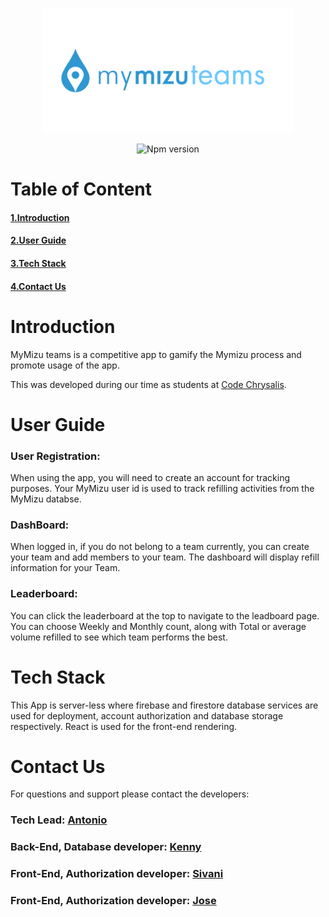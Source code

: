 
<p align="center"><img width="400" src="https://raw.githubusercontent.com/dius00/mymizu_teams/main/src/API_logo.png" alt="App logo"></p>

<p align="center">
<img  src="https://img.shields.io/npm/v/npm" alt="Npm version">
</p>
<h1>Table of Content</h1>
<h4><a href="#intro"> 1.Introduction </a></h4>
<h4><a href="#user_guide"> 2.User Guide </a></h4>
<h4><a href="#tech_stack"> 3.Tech Stack </a></h4>
<h4><a href="#contacts">4.Contact Us </a></h4>
<h1 id="intro">Introduction</h1>
MyMizu teams is a competitive app to gamify the Mymizu process and promote usage of the app.

This was developed during our time as students at <a href="https://github.com/codechrysalis">Code Chrysalis</a>.
<h1 id="user_guide">User Guide</h1>
<h3>User Registration:</h3>
When using the app, you will need to create an account for tracking purposes. Your MyMizu user id is used to track refilling activities from the MyMizu databse.

<h3>DashBoard:</h3>
When logged in, if you do not belong to a team currently, you can create your team and add members to your team. The dashboard will display refill information for your Team.

<h3>Leaderboard:</h3>
You can click the leaderboard at the top to navigate to the leadboard page. You can choose Weekly and Monthly count, along with Total or average volume refilled to see which team performs the best.

<h1 id="tech_stack">Tech Stack</h1>
This App is server-less where firebase and firestore database services are used for deployment, account authorization and database storage respectively. React is used for the front-end rendering.

<h1 id="contacts">Contact Us</h1>
For questions and support please contact the developers:
<h3> Tech Lead:
<a href="https://github.com/dius00">Antonio</a>
</h3>
<h3> Back-End, Database developer:
<a href="https://github.com/kenny01123">Kenny</a>
</h3>
<h3> Front-End, Authorization developer:
<a href="https://github.com/heysivani">Sivani</a>
</h3>
<h3> Front-End, Authorization developer:
<a href="https://github.com/dhequex">Jose</a>
</h3>

